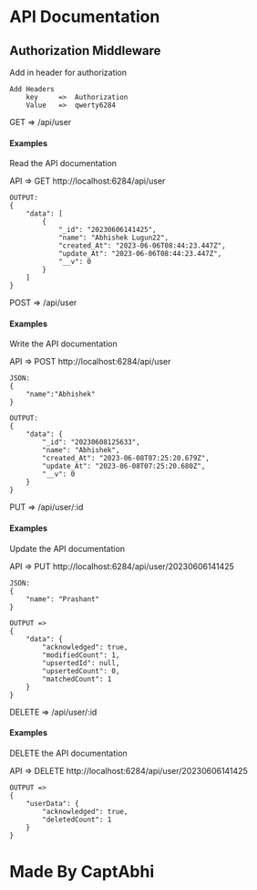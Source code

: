 # API Documentation

<h2>Authorization Middleware</h2>
<p>
    Add in header for authorization

    Add Headers
        key     =>  Authorization
        Value   =>  qwerty6284
</p>

GET => /api/user

<h4>Examples </h4> Read the API documentation
<p>
    API => GET http://localhost:6284/api/user

    OUTPUT:
    {
        "data": [
            {
                "_id": "20230606141425",
                "name": "Abhishek Lugun22",
                "created_At": "2023-06-06T08:44:23.447Z",
                "update_At": "2023-06-06T08:44:23.447Z",
                "__v": 0
            }
        ]
    }
</p>

POST => /api/user

<h4>Examples </h4> Write the API documentation
<p>
    API => POST http://localhost:6284/api/user

    JSON:
    {
        "name":"Abhishek"
    }

    OUTPUT:
    {
        "data": {
            "_id": "20230608125633",
            "name": "Abhishek",
            "created_At": "2023-06-08T07:25:20.679Z",
            "update_At": "2023-06-08T07:25:20.680Z",
            "__v": 0
        }
    }
</p>

PUT => /api/user/:id

<h4>Examples </h4> Update the API documentation
<p>
    API => PUT http://localhost:6284/api/user/20230606141425

    JSON:
    {
        "name": "Prashant"
    }

    OUTPUT =>
    {
        "data": {
            "acknowledged": true,
            "modifiedCount": 1,
            "upsertedId": null,
            "upsertedCount": 0,
            "matchedCount": 1
        }
    }
</p>

DELETE => /api/user/:id

<h4>Examples </h4> DELETE the API documentation
<p>
    API => DELETE http://localhost:6284/api/user/20230606141425

    OUTPUT =>
    {
        "userData": {
            "acknowledged": true,
            "deletedCount": 1
        }
    }
</p>

# Made By CaptAbhi